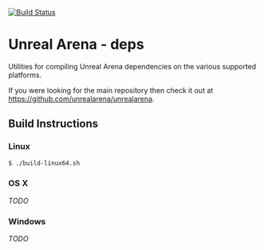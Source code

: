 [![Build Status](https://travis-ci.org/unrealarena/unrealarena-deps.svg?branch=master)](https://travis-ci.org/unrealarena/unrealarena-deps)

# Unreal Arena - deps

Utilities for compiling Unreal Arena dependencies on the various supported
platforms.

If you were looking for the main repository then check it out at
<https://github.com/unrealarena/unrealarena>.


## Build Instructions

### Linux

```bash
$ ./build-linux64.sh
```


### OS X

*TODO*


### Windows

*TODO*
